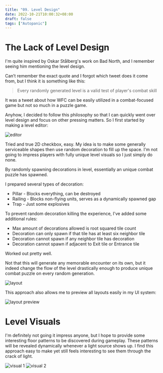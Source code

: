 ```yaml
---
title: "09. Level Design"
date: 2022-10-21T10:00:32+08:00
draft: false
tags: ["Autopanic"]
---
```


# The Lack of Level Design

I'm quite inspired by Oskar Stålberg's work on Bad North, and I remember seeing him mentioning the level design.

Can’t remember the exact quote and I forgot which tweet does it come from, but I think it is something like this:

> Every randomly generated level is a valid test of player's combat skill

It was a tweet about how WFC can be easily utilized in a combat-focused game but not so much in a puzzle game.

Anyhow, I decided to follow this philosophy so that I can quickly went over level design and focus on other pressing matters.
So I first started by making a level editor:

![editor](/images/posts/autopanic-devlog/0009/1.png)

Tried and true 2D checkbox, easy. My idea is to make some generally serviceable shapes then use random decoration to fill up the space. I'm not going to impress players with fully unique level visuals so I just simply do none.

By randomly spawning decorations in level, essentially an unique combat puzzle has spawned.

I prepared several types of decoration:

- Pillar - Blocks everything, can be destroyed
- Railing - Blocks non-flying units, serves as a dynamically spawned gap
- Trap - Just some explosives

To prevent random decoration killing the experience, I've added some additional rules:

- Max amount of decorations allowed is root squared tile count
- Decoration can only spawn if that tile has at least six neighbor tile
- Decoration cannot spawn if any neighbor tile has decoration
- Decoration cannot spawn if adjacent to Exit tile or Entrance tile

Worked out pretty well.

Not that this will generate any memorable encounter on its own, but it indeed change the flow of the level drastically enough to produce unique combat puzzle on every random generation.

![layout](/images/posts/autopanic-devlog/0009/2.gif)

This approach also allows me to preview all layouts easily in my UI system:

![layout preview](/images/posts/autopanic-devlog/0009/5.png)

# Level Visuals

I'm definitely not going it impress anyone, but I hope to provide some interesting floor patterns to be discovered during gameplay. These patterns will be revealed dynamically whenever a light source shows up. I find this approach easy to make yet still feels interesting to see them through the crack of light.

![visual 1](/images/posts/autopanic-devlog/0009/3.png)
![visual 2](/images/posts/autopanic-devlog/0009/4.png)